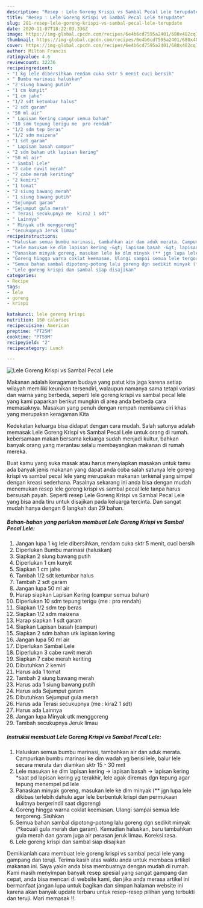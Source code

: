 ```yaml
---
description: "Resep : Lele Goreng Krispi vs Sambal Pecal Lele terupdate"
title: "Resep : Lele Goreng Krispi vs Sambal Pecal Lele terupdate"
slug: 281-resep-lele-goreng-krispi-vs-sambal-pecal-lele-terupdate
date: 2020-11-07T18:22:03.336Z
image: https://img-global.cpcdn.com/recipes/6e4b6cd7595a2401/680x482cq70/lele-goreng-krispi-vs-sambal-pecal-lele-foto-resep-utama.jpg
thumbnail: https://img-global.cpcdn.com/recipes/6e4b6cd7595a2401/680x482cq70/lele-goreng-krispi-vs-sambal-pecal-lele-foto-resep-utama.jpg
cover: https://img-global.cpcdn.com/recipes/6e4b6cd7595a2401/680x482cq70/lele-goreng-krispi-vs-sambal-pecal-lele-foto-resep-utama.jpg
author: Milton Francis
ratingvalue: 4.6
reviewcount: 32236
recipeingredient:
- "1 kg lele dibersihkan rendam cuka sktr 5 menit cuci bersih"
- " Bumbu marinasi haluskan"
- "2 siung bawang putih"
- "1 cm kunyit"
- "1 cm jahe"
- "1/2 sdt ketumbar halus"
- "2 sdt garam"
- "50 ml air"
- " Lapisan Kering campur semua bahan"
- "10 sdm tepung terigu me  pro rendah"
- "1/2 sdm tep beras"
- "1/2 sdm maizena"
- "1 sdt garam"
- " Lapisan basah campur"
- "2 sdm bahan utk lapisan kering"
- "50 ml air"
- " Sambal Lele"
- "3 cabe rawit merah"
- "7 cabe merah keriting"
- "2 kemiri"
- "1 tomat"
- "2 siung bawang merah"
- "1 siung bawang putih"
- "Sejumput garam"
- "Sejumput gula merah"
- " Terasi secukupnya me  kira2 1 sdt"
- " Lainnya"
- " Minyak utk menggoreng"
- "secukupnya Jeruk limau"
recipeinstructions:
- "Haluskan semua bumbu marinasi, tambahkan air dan aduk merata. Campurkan bumbu marinasi ke dlm wadah yg berisi lele, balur lele secara merata dan diamkan sktr 15 - 30 mnt"
- "Lele masukan ke dlm lapisan kering -&gt; lapisan basah -&gt; lapisan kering *saat pd lapisan kering yg terakhir, lele agak diremas dgn tepung agar tepung menempel pd lele"
- "Panaskan minyak goreng, masukan lele ke dlm minyak (** jgn lupa lele dikibas terlebih dahulu agar lele berbentuk krispi dan permukaan kulitnya bergerindil saat digoreng)"
- "Goreng hingga warna coklat keemasan. Ulangi sampai semua lele tergoreng. Sisihkan"
- "Semua bahan sambal dipotong-potong lalu goreng dgn sedikit minyak (*kecuali gula merah dan garam). Kemudian haluskan, baru tambahkan gula merah dan garam juga air perasan jeruk limau. Koreksi rasa."
- "Lele goreng krispi dan sambal siap disajikan"
categories:
- Recipe
tags:
- lele
- goreng
- krispi

katakunci: lele goreng krispi 
nutrition: 160 calories
recipecuisine: American
preptime: "PT25M"
cooktime: "PT59M"
recipeyield: "2"
recipecategory: Lunch

---
```



![Lele Goreng Krispi vs Sambal Pecal Lele](https://img-global.cpcdn.com/recipes/6e4b6cd7595a2401/680x482cq70/lele-goreng-krispi-vs-sambal-pecal-lele-foto-resep-utama.jpg)

Makanan adalah keragaman budaya yang patut kita jaga karena setiap wilayah memiliki keunikan tersendiri, walaupun namanya sama tetapi variasi dan warna yang berbeda, seperti lele goreng krispi vs sambal pecal lele yang kami paparkan berikut mungkin di area anda berbeda cara memasaknya. Masakan yang penuh dengan rempah membawa ciri khas yang merupakan keragaman Kita



Kedekatan keluarga bisa didapat dengan cara mudah. Salah satunya adalah memasak Lele Goreng Krispi vs Sambal Pecal Lele untuk orang di rumah. kebersamaan makan bersama keluarga sudah menjadi kultur, bahkan banyak orang yang merantau selalu membayangkan makanan di rumah mereka.

Buat kamu yang suka masak atau harus menyiapkan masakan untuk tamu ada banyak jenis makanan yang dapat anda coba salah satunya lele goreng krispi vs sambal pecal lele yang merupakan makanan terkenal yang simpel dengan kreasi sederhana. Pasalnya sekarang ini anda bisa dengan mudah menemukan resep lele goreng krispi vs sambal pecal lele tanpa harus bersusah payah.
Seperti resep Lele Goreng Krispi vs Sambal Pecal Lele yang bisa anda tiru untuk disajikan pada keluarga tercinta. Dan sangat mudah hanya dengan 6 langkah dan 29 bahan.


<!--inarticleads1-->

##### Bahan-bahan yang perlukan membuat Lele Goreng Krispi vs Sambal Pecal Lele:

1. Jangan lupa 1 kg lele dibersihkan, rendam cuka sktr 5 menit, cuci bersih
1. Diperlukan  Bumbu marinasi (haluskan)
1. Siapkan 2 siung bawang putih
1. Diperlukan 1 cm kunyit
1. Siapkan 1 cm jahe
1. Tambah 1/2 sdt ketumbar halus
1. Tambah 2 sdt garam
1. Jangan lupa 50 ml air
1. Harap siapkan  Lapisan Kering (campur semua bahan)
1. Diperlukan 10 sdm tepung terigu (me : pro rendah)
1. Siapkan 1/2 sdm tep beras
1. Siapkan 1/2 sdm maizena
1. Harap siapkan 1 sdt garam
1. Siapkan  Lapisan basah (campur)
1. Siapkan 2 sdm bahan utk lapisan kering
1. Jangan lupa 50 ml air
1. Diperlukan  Sambal Lele
1. Diperlukan 3 cabe rawit merah
1. Siapkan 7 cabe merah keriting
1. Dibutuhkan 2 kemiri
1. Harus ada 1 tomat
1. Tambah 2 siung bawang merah
1. Harus ada 1 siung bawang putih
1. Harus ada Sejumput garam
1. Dibutuhkan Sejumput gula merah
1. Harus ada  Terasi secukupnya (me : kira2 1 sdt)
1. Harus ada  Lainnya
1. Jangan lupa  Minyak utk menggoreng
1. Tambah secukupnya Jeruk limau




<!--inarticleads2-->

##### Instruksi membuat  Lele Goreng Krispi vs Sambal Pecal Lele:

1. Haluskan semua bumbu marinasi, tambahkan air dan aduk merata. Campurkan bumbu marinasi ke dlm wadah yg berisi lele, balur lele secara merata dan diamkan sktr 15 - 30 mnt
1. Lele masukan ke dlm lapisan kering -&gt; lapisan basah -&gt; lapisan kering *saat pd lapisan kering yg terakhir, lele agak diremas dgn tepung agar tepung menempel pd lele
1. Panaskan minyak goreng, masukan lele ke dlm minyak (** jgn lupa lele dikibas terlebih dahulu agar lele berbentuk krispi dan permukaan kulitnya bergerindil saat digoreng)
1. Goreng hingga warna coklat keemasan. Ulangi sampai semua lele tergoreng. Sisihkan
1. Semua bahan sambal dipotong-potong lalu goreng dgn sedikit minyak (*kecuali gula merah dan garam). Kemudian haluskan, baru tambahkan gula merah dan garam juga air perasan jeruk limau. Koreksi rasa.
1. Lele goreng krispi dan sambal siap disajikan




Demikianlah cara membuat lele goreng krispi vs sambal pecal lele yang gampang dan teruji. Terima kasih atas waktu anda untuk membaca artikel makanan ini. Saya yakin anda bisa membuatnya dengan mudah di rumah. Kami masih menyimpan banyak resep spesial yang sangat gampang dan cepat, anda bisa mencari di website kami, dan jika anda merasa artikel ini bermanfaat jangan lupa untuk bagikan dan simpan halaman website ini karena akan banyak update terbaru untuk resep-resep pilihan yang terbukti dan teruji. Mari memasak !!. 
